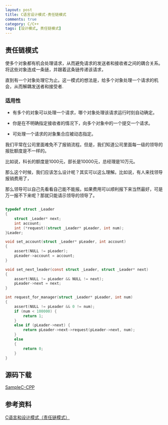 ```yaml
---
layout: post
title: C语言设计模式-责任链模式
comments: true
category: C/C++
tags: [设计模式, 责任链模式]
---
```


## 责任链模式

使多个对象都有机会处理请求，从而避免请求的发送者和接收者之间的耦合关系。将这些对象连成一条链，并跟着这条链传递该请求，

直到有一个对象处理它为止。这一模式的想法是，给多个对象处理一个请求的机会，从而解耦发送者和接受者.

### 适用性

*	有多个的对象可以处理一个请求，哪个对象处理该请求运行时刻自动确定。

*	你是在不明确指定接收者的情况下，向多个对象中的一个提交一个请求。

*	可处理一个请求的对象集合应被动态指定。

我们平常在公司里面难免不了报销流程。但是，我们知道公司里面每一级的领导的报批额度是不一样的。

比如说，科长的额度是1000元，部长是10000元，总经理是10万元。

那么这个时候，我们应该怎么设计呢？其实可以这么理解。比如说，有人来找领导报销费用了，

那么领导可以自己先看看自己能不能报。如果费用可以顺利报下来当然最好，可是万一报不下来呢？那就只能请示领导的领导了。

```c

typedef struct _Leader
{
    struct _Leader* next;
    int account;
    int (*request)(struct _Leader* pLeader, int num);
}Leader;

void set_account(struct _Leader* pLeader, int account)
{
    assert(NULL != pLeader);
    pLeader->account = account;
}

void set_next_leader(const struct _Leader, struct _Leader* next)
{
    assert(NULL != pLeader && NULL != next);
    pLeader->next = next;
}

int request_for_manager(struct _Leader* pLeader, int num)
{
    assert(NULL != pLeader && 0 != num);
    if (num < 100000) {
        return 1;
    }
    else if (pLeader->next) {
        return pLeader->next->request(pLeader->next, num);
    }
    else
    {
        return 0;
    }
}

```

## 源码下载

[SampleC-CPP](https://github.com/yxmsw2007/SampleC-CPP.git)

## 参考资料

[C语言和设计模式（责任链模式）](http://blog.csdn.net/feixiaoxing/article/details/7085567)
